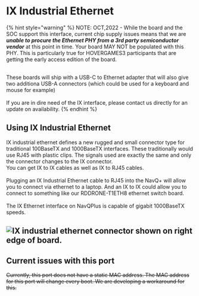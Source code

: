 # IX Industrial Ethernet

{% hint style="warning" %}
NOTE: OCT,2022 - While the board and the SOC support this interface, current chip supply issues means that we are _**unable to procure the Ethernet PHY from a 3rd party semiconductor vendor**_ at this point in time. Your board MAY NOT be populated with this PHY. This is particularly true for HOVERGAMES3 participants that are getting the early access edition of the board.&#x20;

\
These boards will ship with a USB-C to Ethernet adapter that will also give two additiona USB-A connectors (which could be used for a keyboard and mouse for example)\
\
If you are in dire need of the IX interface, please contact us directly for an update on availability.
{% endhint %}

## Using IX Industrial Ethernet

IX industrial ethernet defines a new rugged and small connector type for traditional 100BaseTX  and 1000BaseTX interfaces. These traditionally would use RJ45 with plastic clips. The signals used are exactly the same and only the connector changes to the IX connector. \
You can get IX to IX cables as well as IX to RJ45 cables.\
\
Plugging an IX Industrial Ethernet cable to RJ45 into the NavQ+ will allow you to connect via ethernet to a laptop. And an IX to IX could allow you to connect to something like our RDDRONE-T1ETH8 ethernet switch board.\
\
The IX Ethernet interface on NavQPlus is capable of gigabit 1000BaseTX speeds.

## ![IX industrial ethernet connector shown on right edge of board.](<../../.gitbook/assets/NavQPlus 20210930\_162135.jpg>)

## Current issues with this port

~~Currently, this port does not have a static MAC address. The MAC address for this port will change every boot. We are developing a workaround for this.~~&#x20;
